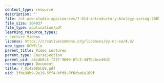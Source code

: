 ```yaml
---
content_type: resource
description: ''
file: /ol-ocw-studio-app/courses/7-014-introductory-biology-spring-2005/3fbe99b92e196ff4bfd90f6cba6a169f_7_0142005L08.pdf
file_size: 104937
file_type: application/pdf
learning_resource_types:
- Lecture Videos
license: https://creativecommons.org/licenses/by-nc-sa/4.0/
ocw_type: OCWFile
parent_title: Video Lectures
parent_type: CourseSection
parent_uid: a6cdb6c1-f237-9b60-8fc3-dd7bcbce46d2
resourcetype: Document
title: 7_0142005L08.pdf
uid: 3fbe99b9-2e19-6ff4-bfd9-0f6cba6a169f
---
```

